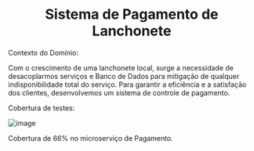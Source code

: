 <h1 align="center"> Sistema de Pagamento de Lanchonete </h1>


Contexto do Domínio:

Com o crescimento de uma lanchonete local, surge a necessidade de desacoplarmos serviços e Banco de Dados para mitigação de qualquer indisponibilidade total do serviço.
Para garantir a eficiência e a satisfação dos clientes, desenvolvemos um sistema de controle de pagamento.

Cobertura de testes:

![image](https://github.com/LouisMatos/pos_tech_fiap_pagamento/assets/40615923/f307c5c2-3018-4b16-b011-1e88e5e9c332)

Cobertura de 66% no microserviço de Pagamento.
